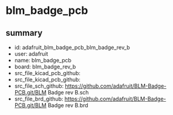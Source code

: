 # blm_badge_pcb
 
## summary 
* id: adafruit_blm_badge_pcb_blm_badge_rev_b
* user: adafruit
* name: blm_badge_pcb
* board: blm_badge_rev_b
* src_file_kicad_pcb_github: 
* src_file_kicad_pcb_github: 
* src_file_sch_github: https://github.com/adafruit/BLM-Badge-PCB.git/BLM Badge rev B.sch
* src_file_brd_github: https://github.com/adafruit/BLM-Badge-PCB.git/BLM Badge rev B.brd



